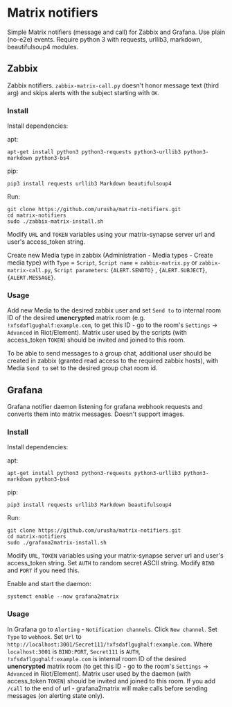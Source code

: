 # Matrix notifiers
Simple Matrix notifiers (message and call) for Zabbix and Grafana. Use plain (no-e2e) events. Require python 3 with requests, urllib3, markdown, beautifulsoup4 modules.

## Zabbix
Zabbix notifiers. `zabbix-matrix-call.py` doesn't honor message text (third arg) and skips alerts with the subject starting with `OK`.

### Install
Install dependencies:

apt:
```
apt-get install python3 python3-requests python3-urllib3 python3-markdown python3-bs4
```
pip:
```
pip3 install requests urllib3 Markdown beautifulsoup4
```
Run:
```
git clone https://github.com/urusha/matrix-notifiers.git
cd matrix-notifiers
sudo ./zabbix-matrix-install.sh
```
Modify `URL` and `TOKEN` variables using your matrix-synapse server url and user's access_token string.

Create new Media type in zabbix (Administration - Media types - Create media type) with `Type` = `Script`, `Script name` = `zabbix-matrix.py` or `zabbix-matrix-call.py`, `Script parameters`: `{ALERT.SENDTO}` , `{ALERT.SUBJECT}`, `{ALERT.MESSAGE}`.

### Usage
Add new Media to the desired zabbix user and set `Send to` to internal room ID of the desired **unencrypted** matrix room (e.g. `!xfsdaflgughalf:example.com`, to get this ID - go to the room's `Settings` -> `Advanced` in Riot/Element). Matrix user used by the scripts (with access_token `TOKEN`) should be invited and joined to this room.

To be able to send messages to a group chat, additional user should be created in zabbix (granted read access to the required zabbix hosts), with Media `Send to` set to the desired group chat room id.

## Grafana
Grafana notifier daemon listening for grafana webhook requests and converts them into matrix messages. Doesn't support images.

### Install
Install dependencies:

apt:
```
apt-get install python3 python3-requests python3-urllib3 python3-markdown python3-bs4
```
pip:
```
pip3 install requests urllib3 Markdown beautifulsoup4
```

Run:
```
git clone https://github.com/urusha/matrix-notifiers.git
cd matrix-notifiers
sudo ./grafana2matrix-install.sh
```
Modify `URL`, `TOKEN` variables using your matrix-synapse server url and user's access_token string. Set `AUTH` to random secret ASCII string. Modify `BIND` and `PORT` if you need this.

Enable and start the daemon:
```
systemct enable --now grafana2matrix
```
### Usage
In Grafana go to `Alerting` - `Notification channels`. Click `New channel`. Set `Type` to `webhook`. Set `Url` to `http://localhost:3001/Secret111/!xfsdaflgughalf:example.com`. Where `localhost:3001` is `BIND:PORT`, `Secret111` is `AUTH`, `!xfsdaflgughalf:example.com` is internal room ID of the desired **unencrypted** matrix room (to get this ID - go to the room's `Settings` -> `Advanced` in Riot/Element). Matrix user used by the daemon (with access_token `TOKEN`) should be invited and joined to this room. If you add `/call` to the end of url - grafana2matrix will make calls before sending messages (on alerting state only).
